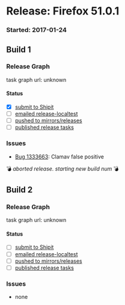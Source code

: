 # Release: Firefox 51.0.1

### Started: 2017-01-24

## Build 1

### Release Graph
task graph url: unknown

#### Status
- [x] [submit to Shipit](https://wiki.mozilla.org/Release:Release_Automation_on_Mercurial:Starting_a_Release#Submit_to_Ship_It)
- [ ] [emailed release-localtest](../how-tos/relpro.md#1-email-drivers-re-release-live-on-test-channel)
- [ ] [pushed to mirrors/releases](../how-tos/relpro.md#2-push-to-releases-dir-mirrors)
- [ ] [published release tasks](../how-tos/relpro.md#3-publish-release)

### Issues
- [Bug 1333663](https://bugzil.la/1333663): Clamav false positive

:bomb: _aborted release. starting new build num_ :bomb:

## Build 2

### Release Graph
task graph url: unknown

#### Status
- [ ] [submit to Shipit](https://wiki.mozilla.org/Release:Release_Automation_on_Mercurial:Starting_a_Release#Submit_to_Ship_It)
- [ ] [emailed release-localtest](../how-tos/relpro.md#1-email-drivers-re-release-live-on-test-channel)
- [ ] [pushed to mirrors/releases](../how-tos/relpro.md#2-push-to-releases-dir-mirrors)
- [ ] [published release tasks](../how-tos/relpro.md#3-publish-release)

### Issues
- none


